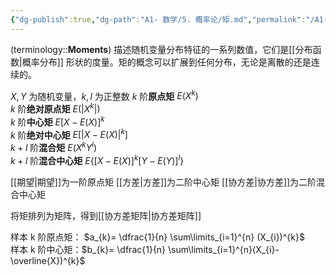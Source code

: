 ```yaml
---
{"dg-publish":true,"dg-path":"A1- 数学/5. 概率论/矩.md","permalink":"/A1- 数学/5. 概率论/矩/","dgPassFrontmatter":true,"noteIcon":"","created":"2024-10-15T15:58:32.149+08:00","updated":"2025-04-14T18:25:19.734+08:00"}
---
```


(terminology::**Moments**)
描述随机变量分布特征的一系列数值，它们是[[分布函数\|概率分布]] 形状的度量。矩的概念可以扩展到任何分布，无论是离散的还是连续的。

$X,Y$ 为随机变量，$k,l$ 为正整数
$k$ 阶**原点矩**               $E(X^{k})$              
$k$ 阶**绝对原点矩**        $E(|X^{k}|)$          
$k$ 阶**中心矩**               $E[X-E(X)]^{k}$  
$k$ 阶**绝对中心矩**        $E[|X-E(X)|^{k}]$   
$k+l$ 阶**混合矩**          $E(X^{k}Y^{l})$         
$k+l$ 阶**混合中心矩**   $E\left\{[X-E(X)]^{k}[Y-E(Y)]^{l} \right\}$   

[[期望\|期望]]为一阶原点矩
[[方差\|方差]]为二阶中心矩
[[协方差\|协方差]]为二阶混合中心矩

将矩排列为矩阵，得到[[协方差矩阵\|协方差矩阵]]

样本 k 阶原点矩： $a_{k}= \dfrac{1}{n} \sum\limits_{i=1}^{n} (X_{i})^{k}$   
样本 k 阶中心矩：$b_{k}= \dfrac{1}{n} \sum\limits_{i=1}^{n}(X_{i}-\overline{X})^{k}$

